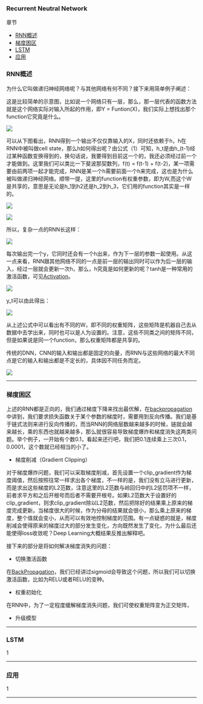 ### Recurrent Neutral Network

章节

- [RNN概述](#summary)
- [梯度困区](#problems)
- [LSTM](#lstm)
- [应用](#application)

### <div id='summary'>RNN概述</div>

为什么它叫做递归神经网络呢？与其他网络有何不同？接下来用简单例子阐述：

这是比较简单的示意图，比如说一个网络只有一层，那么，那一层代表的函数方法就是这个网络实际对输入所起的作用，即Y = Funtion(X)，我们实际上想找出那个function它究竟是什么。

![](https://github.com/sherlcok314159/ML/blob/main/Images/network.png)

可以从下图看出，RNN得到一个输出不仅仅靠输入的X，同时还依赖于h，h在RNN中被叫做cell state，那么h如何得出呢？由公式（1）可知，h_t是由h_(t-1)经过某种函数变换得到的，换句话说，我要得到目前这一个的，我还必须经过前一个才能做到。这里我们可以类比一下斐波那契数列，f(t) = f(t-1) + f(t-2)，某一项需要由前两项一起才能完成，RNN是某一个h需要前面一个h来完成，这也是为什么被叫做递归神经网络。顺带一提，这里的function有权重参数，即为W,而这个W是共享的，意思是无论是h_1到h2还是h_2到h_3，它们用的function其实是一样的。

![](https://github.com/sherlcok314159/ML/blob/main/Images/rnn.png)

![](https://github.com/sherlcok314159/ML/blob/main/Images/ht.png)

所以，复杂一点的RNN长这样：

![](https://github.com/sherlcok314159/ML/blob/main/Images/rnn_1.png)

每次输出完一个y，它同时还会有一个h出来，作为下一层的参数一起使用。从这一点来看，RNN跟其他网络不同的一点是前一层的输出同时可以作为后一层的输入，经过一层就会更新一次h，那么，h究竟是如何更新的呢？tanh是一种常用的激活函数，可见[Activation](../activation.md)。

![](https://github.com/sherlcok314159/ML/blob/main/Images/htt.png)

y_t可以由此得出：

![](https://github.com/sherlcok314159/ML/blob/main/Images/y_t.png)

从上述公式中可以看出有不同的W，即不同的权重矩阵，这些矩阵是机器自己去从数据中去学出来，同时也可以是人为设置的。注意，这些不同类之间的矩阵不同，但是如果说是同一个function，那么权重矩阵都是共享的。

传统的DNN，CNN的输入和输出都是固定的向量，而RNN与这些网络的最大不同点是它的输入和输出都是不定长的，具体因不同任务而定。

![](https://github.com/sherlcok314159/ML/blob/main/Images/many_lengths.png)

***
### <div id='problems'>梯度困区</div>

上述的RNN都是正向的，我们通过梯度下降来找出最优解，在[backpropagation](../bp.md)中讲到，我们要求损失函数关于某个参数的梯度时，需要用到反向传播。我们是基于链式法则来进行反向传播的，而当RNN的网络层数越来越多的时候，链就会越来越长，乘的东西也就越来越多，那么就很容易导致梯度爆炸和梯度消失这两类问题。举个例子，一开始有个数0.1，看起来还行吧，我们把0.1连续乘上三次0.1，0.0001，这个数就已经相当的小了。

- 梯度削减（Gradient Clipping）

对于梯度爆炸问题，我们可以采取梯度削减，首先设置一个clip_gradient作为梯度阈值，然后按照往常一样求出各个梯度，不一样的是，我们没有立马进行更新，而是求出这些梯度的L2范数，注意这里的L2范数与岭回归中的L2惩罚项不一样，前者求平方和之后开根号而后者不需要开根号。如果L2范数大于设置好的clip_gradient，则求clip_gradient除以L2范数，然后把除好的结果乘上原来的梯度完成更新。当梯度很大的时候，作为分母的结果就会很小，那么乘上原来的梯度，整个值就会变小，从而可以有效地控制梯度的范围。有一点疑惑的就是，梯度削减会使得原来的梯度过大的部分发生变化，方向既然发生了变化，为什么最后还能使得loss收敛呢？Deep Learning大概结果反推出解释吧。

接下来的部分是将如何解决梯度消失的问题：

- 切换激活函数

在[BackPropagation](https://github.com/sherlcok314159/ML/blob/main/NN/bp.md)，我们已经讲过sigmoid会导致这个问题，所以我们可以切换激活函数，比如为RELU或者RELU的变种。

- 权重初始化

在RNN中，为了一定程度缓解梯度消失问题，我们可使权重矩阵变为正交矩阵，

- 升级模型

***
### <div id='lstm'>LSTM</div>

1
***
### <div id='application'>应用</div>

1
***

